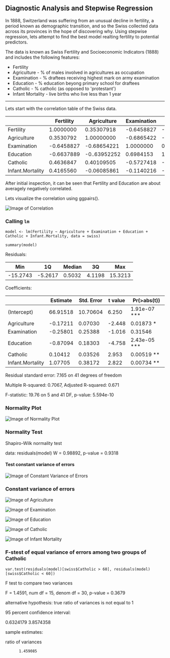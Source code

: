 ## Diagnostic Analysis and Stepwise Regression

In 1888, Switzerland was suffering from an unusual decline in fertility, a period known as demographic transition, and so the Swiss collected data across its provinces in the hope of discovering why. Using stepwise regression, lets attempt to find the best model realting fertility to potential predictors.

The data is known as Swiss Fertility and Socioeconomic Indicators (1888) and includes the following features:
* Fertility 
* Agriculture - % of males involved in agricultures as occupation
* Examination - % draftees receiving highest mark on army examination
* Education - % education beyong primary school for draftees
* Catholic - % catholic (as opposed to 'protestant')
* Infant Mortality - live births who live less than 1 year

---

Lets start with the correlation table of the Swiss data.

| | Fertility | Agriculture | Examination | Education | Catholic | Infant.Mortality |
| --- | --- | --- | --- | --- | --- | --- |
| Fertility | 1.0000000 | 0.35307918 | -0.6458827 | -0.66378886 | 0.4636847 | 0.41655603 |
| Agriculture | 0.3530792 | 1.00000000 | -0.6865422 | -0.63952272 | 0.4010951 | -0.06085861 |
| Examination | -0.6458827 | -0.68654221 | 1.0000000 | 0.69841530 | -0.5727418 | -0.11402160 |
| Education | -0.6637889 | -0..63952252 | 0.6984153 | 1.00000000 | -0.1538589 | -0.09932185 |
| Catholic | 0.4636847 | 0.40109505 | -0.5727418 | -0.15385892 | 1.0000000 | 0.17549591 |
| Infant.Mortality | 0.4165560 | -0.06085861 | -0.1140216 | -0.09932185 | 0.1754959 | 1.00000000 |

After initial inspection, it can be seen that Fertility and Education are about averagely negatively correlated.

Lets visualize the correlation using ggpairs().

![Image of Correlation](https://github.com/gpadolina/diagnosticAnalysisAndStepwiseRegression/blob/master/plots/correlation.png)

### Calling `lm`
```
model <- lm(Fertility ~ Agriculture + Examination + Education + Catholic + Infant.Mortality, data = swiss)

summary(model)
```
Residuals:

| Min | 1Q | Median | 3Q | Max |
| --- | --- | --- | --- | --- |
| -15.2743 | -5.2617 | 0.5032 | 4.1198 | 15.3213 |

Coefficients:

| | Estimate | Std. Error | t value | Pr(>abs(t)) |
| --- | --- | --- | --- | --- |
| (Intercept) | 66.91518 | 10.70604 | 6.250 | 1.91e-07 *** |
| Agriculture | -0.17211 | 0.07030 | -2.448 | 0.01873 * |
| Examination | -0.25801 | 0.25388 | -1.016 | 0.31546 |
| Education | -0.87094 | 0.18303 | -4.758 | 2.43e-05 *** |
| Catholic | 0.10412 | 0.03526 | 2.953 | 0.00519 ** |
| Infant.Mortality | 1.07705 | 0.38172 | 2.822 | 0.00734 ** |

Residual standard error: 7.165 on 41 degrees of freedom

Multiple R-squared: 0.7067, Adjusted R-squared: 0.671

F-statistic: 19.76 on 5 and 41 DF, p-value: 5.594e-10

### Normality Plot
![Image of Normality Plot](https://github.com/gpadolina/diagnosticAnalysisAndStepwiseRegression/blob/master/plots/normalityPlot.png)

### Normality Test
Shapiro-Wilk normality test

data: residuals(model)
W = 0.98892, p-value = 0.9318

#### Test constant variance of errors
![Image of Constant Variance of Errors](https://github.com/gpadolina/diagnosticAnalysisAndStepwiseRegression/blob/master/plots/constantVarianceofErrors.png)

### Constant variance of errors

![Image of Agriculture](https://github.com/gpadolina/diagnosticAnalysisAndStepwiseRegression/blob/master/plots/agriculture.png)

![Image of Examination](https://github.com/gpadolina/diagnosticAnalysisAndStepwiseRegression/blob/master/plots/examination.png)

![Image of Education](https://github.com/gpadolina/diagnosticAnalysisAndStepwiseRegression/blob/master/plots/education.png)

![Image of Catholic](https://github.com/gpadolina/diagnosticAnalysisAndStepwiseRegression/blob/master/plots/catholic.png)

![Image of Infant Mortality](https://github.com/gpadolina/diagnosticAnalysisAndStepwiseRegression/blob/master/plots/infantMortality.png)

### F-stest of equal variance of errors among two groups of Catholic
```
var.test(residuals(model)[swiss$Catholic > 60], residuals(model)[swiss$Catholic < 60])
```
F test to compare two variances

F = 1.4591, num df = 15, denom df = 30, p-value = 0.3679

alternative hypothesis: true ratio of variances is not equal to 1

95 percent confidence interval:

 0.6324179 3.8574358

sample estimates:

ratio of variances

          1.459085
